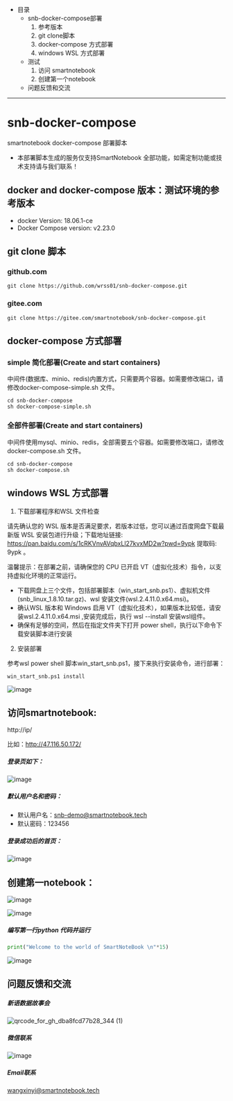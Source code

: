 - 目录
  - snb-docker-compose部署
    1. 参考版本
    2. git clone脚本
    3. docker-compose 方式部署
    4. windows WSL 方式部署
  - 测试
    1. 访问 smartnotebook
    2. 创建第一个notebook
  - 问题反馈和交流

----

# snb-docker-compose
smartnotebook docker-compose 部署脚本

-  本部署脚本生成的服务仅支持SmartNotebook 全部功能，如需定制功能或技术支持请与我们联系！

## docker and docker-compose 版本：测试环境的参考版本
- docker Version: 18.06.1-ce
- Docker Compose version: v2.23.0

## git clone 脚本

### github.com

```shell
git clone https://github.com/wrss01/snb-docker-compose.git
```

### gitee.com

```shell
git clone https://gitee.com/smartnotebook/snb-docker-compose.git
```
## docker-compose 方式部署

### simple 简化部署(Create and start containers)
中间件(数据库、minio、redis)内置方式，只需要两个容器。如需要修改端口，请修改docker-compose-simple.sh 文件。
```shell
cd snb-docker-compose
sh docker-compose-simple.sh
```

### 全部件部署(Create and start containers)
中间件使用mysql、minio、redis，全部需要五个容器。如需要修改端口，请修改docker-compose.sh 文件。
```shell
cd snb-docker-compose
sh docker-compose.sh
```

## windows WSL 方式部署

1. 下载部署程序和WSL 文件检查

请先确认您的 WSL 版本是否满足要求，若版本过低，您可以通过百度网盘下载最新版 WSL 安装包进行升级；下载地址链接: https://pan.baidu.com/s/1cRKVnvAVqbxLl27kvxMD2w?pwd=9ypk  提取码: 9ypk 。

温馨提示：在部署之前，请确保您的 CPU 已开启 VT（虚拟化技术）指令，以支持虚拟化环境的正常运行。

- 下载网盘上三个文件，包括部署脚本（win_start_snb.ps1）、虚拟机文件(snb_linux_1.8.10.tar.gz)、wsl 安装文件(wsl.2.4.11.0.x64.msi)。
- 确认WSL 版本和 Windows 启用 VT（虚拟化技术），如果版本比较低，请安装wsl.2.4.11.0.x64.msi ,安装完成后，执行 wsl --install 安装wsl组件。 
- 确保有足够的空间，然后在指定文件夹下打开 power shell，执行以下命令下载安装脚本进行安装

2. 安装部署

参考wsl power shell 脚本win_start_snb.ps1，接下来执行安装命令，进行部署：

```shell
win_start_snb.ps1 install
```


![image](https://github.com/wrss01/snb-docker-compose/assets/39665821/8d1fa962-fdcf-4b8f-8eea-65cb40887d85)


## 访问smartnotebook:
http://ip/

比如：http://47.116.50.172/

##### 登录页如下：

![image](https://github.com/wrss01/snb-docker-compose/assets/39665821/6a7cb7e0-593c-4071-b7f6-4e945d26b8f9)

##### 默认用户名和密码：

- 默认用户名：snb-demo@smartnotebook.tech
- 默认密码：123456

##### 登录成功后的首页：

![image](https://github.com/wrss01/snb-docker-compose/assets/39665821/e3c35e3c-10c5-4447-a0b0-59f78f47db63)

## 创建第一notebook：

![image](https://github.com/wrss01/snb-docker-compose/assets/39665821/8dda2eaa-77a6-4ed7-99d8-81537af834bd)

![image](https://github.com/wrss01/snb-docker-compose/assets/39665821/bec3d224-dc31-4b8e-9ef4-0b30a708151c)

##### 编写第一行python 代码并运行

```python
print("Welcome to the world of SmartNoteBook \n"*15)
```

![image](https://github.com/wrss01/snb-docker-compose/assets/39665821/fc4d4830-833d-434b-bb46-d5d815b52b86)


## 问题反馈和交流
##### 新语数据故事会
![qrcode_for_gh_dba8fcd77b28_344 (1)](https://github.com/wrss01/snb-docker-compose/assets/39665821/6c684741-2ec3-4247-96d0-6ba515de203d)

##### 微信联系

![image](https://github.com/wrss01/snb-docker-compose/assets/39665821/f05b8409-6543-4c4b-82ff-98358a601914)


##### Email联系
wangxinyi@smartnotebook.tech
